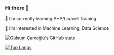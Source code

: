 ### Hi there 👋

🌱 I’m currently learning PHP/Laravel Training

🤔 I’m interested in Machine Learning, Data Science


![Gülsüm Çamoğlu's GitHub stats](https://github-readme-stats.vercel.app/api?username=gulsumcamoglu&show_icons=true&theme=radical&card_width=350)

[![Top Langs](https://github-readme-stats.vercel.app/api/top-langs/?username=gulsumcamoglu&show_icons=true&theme=radical&card_width=400&langs_count=10)](https://github.com/gulsumcamoglu/github-readme-stats)


<!--
**gulsumcamoglu/gulsumcamoglu** is a ✨ _special_ ✨ repository because its `README.md` (this file) appears on your GitHub profile.

Here are some ideas to get you started:

- 🔭 I’m currently working on PHP/Laravel Training
- 🌱 I’m currently learning ...
- 👯 I’m looking to collaborate on ...
- 🤔 I’m looking for help with ...
- 💬 Ask me about ...
- 📫 How to reach me: ...
- 😄 Pronouns: ...
- ⚡ Fun fact: ...
-->
